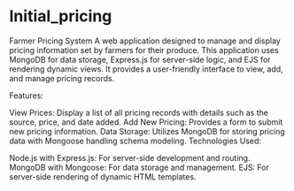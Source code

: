 # Initial_pricing
Farmer Pricing System
A web application designed to manage and display pricing information set by farmers for their produce. This application uses MongoDB for data storage, Express.js for server-side logic, and EJS for rendering dynamic views. It provides a user-friendly interface to view, add, and manage pricing records.

Features:

View Prices: Display a list of all pricing records with details such as the source, price, and date added.
Add New Pricing: Provides a form to submit new pricing information.
Data Storage: Utilizes MongoDB for storing pricing data with Mongoose handling schema modeling.
Technologies Used:

Node.js with Express.js: For server-side development and routing.
MongoDB with Mongoose: For data storage and management.
EJS: For server-side rendering of dynamic HTML templates.
